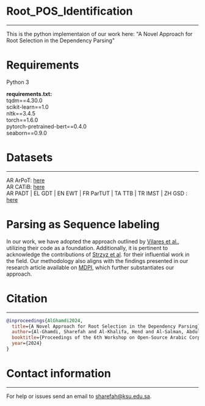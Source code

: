 # Root_POS_Identification
---
This is the python implementaion of our work here:
"A Novel Approach for Root Selection in the Dependency Parsing"  
# Requirements
Python 3

**requirements.txt:**  
tqdm==4.30.0  
scikit-learn==1.0  
nltk==3.4.5  
torch==1.6.0  
pytorch-pretrained-bert==0.4.0  
seaborn==0.9.0 

# Datasets
---
AR ArPoT: [here](https://github.com/Sharefah-Alghamdi/ArPoT)  
AR CATiB: [here](https://camel-guidelines.readthedocs.io/en/latest/syntax/)  
AR PADT | EL GDT | EN EWT | FR ParTUT | TA TTB | TR IMST | ZH GSD : [here](https://universaldependencies.org/)  

# Parsing as Sequence labeling 
In our work, we have adopted the approach outlined by [Vilares et al.](https://github.com/aghie/parsing-as-pretraining), utilizing their code as a foundation. Additionally, it is pertinent to acknowledge the contributions of [Strzyz et al](https://github.com/mstrise/dep2label). for their influential work in the field. Our methodology also aligns with the findings presented in our research article available on [MDPI](https://www.mdpi.com/2076-3417/13/7/4225), which further substantiates our approach.   
# Citation
---
```bibtex 
@inproceedings{AlGhamdi2024,  
  title={A Novel Approach for Root Selection in the Dependency Parsing},  
  author={Al-Ghamdi, Sharefah and Al-Khalifa, Hend and Al-Salman, Abdulmalik},  
  booktitle={Proceedings of the 6th Workshop on Open-Source Arabic Corpora and Processing Tools},  
  year={2024}  
}
```  
# Contact information
---
For help or issues send an email to sharefah@ksu.edu.sa.

